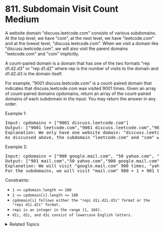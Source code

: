 # 811. Subdomain Visit Count<br> Medium

A website domain "discuss.leetcode.com" consists of various subdomains. At the top level, we have "com", at the next level, we have "leetcode.com" and at the lowest level, "discuss.leetcode.com". When we visit a domain like "discuss.leetcode.com", we will also visit the parent domains "leetcode.com" and "com" implicitly.

A count-paired domain is a domain that has one of the two formats "rep d1.d2.d3" or "rep d1.d2" where rep is the number of visits to the domain and d1.d2.d3 is the domain itself.

For example, "9001 discuss.leetcode.com" is a count-paired domain that indicates that discuss.leetcode.com was visited 9001 times.
Given an array of count-paired domains cpdomains, return an array of the count-paired domains of each subdomain in the input. You may return the answer in any order.

Example 1:

<pre>
Input: cpdomains = ["9001 discuss.leetcode.com"]
Output: ["9001 leetcode.com","9001 discuss.leetcode.com","9001 com"]
Explanation: We only have one website domain: "discuss.leetcode.com".
As discussed above, the subdomain "leetcode.com" and "com" will also be visited. So they will all be visited 9001 times.
</pre>

Example 2:

<pre>
Input: cpdomains = ["900 google.mail.com", "50 yahoo.com", "1 intel.mail.com", "5 wiki.org"]
Output: ["901 mail.com","50 yahoo.com","900 google.mail.com","5 wiki.org","5 org","1 intel.mail.com","951 com"]
Explanation: We will visit "google.mail.com" 900 times, "yahoo.com" 50 times, "intel.mail.com" once and "wiki.org" 5 times.
For the subdomains, we will visit "mail.com" 900 + 1 = 901 times, "com" 900 + 50 + 1 = 951 times, and "org" 5 times.
</pre>

Constraints:

- `1 <= cpdomain.length <= 100`
- `1 <= cpdomain[i].length <= 100`
- `cpdomain[i] follows either the "repi d1i.d2i.d3i" format or the "repi d1i.d2i" format.`
- `repi is an integer in the range [1, 104].`
- `d1i, d2i, and d3i consist of lowercase English letters.`

<details>

<summary> Related Topics </summary>

-   `Array`
-   `Hash Table`

</details>